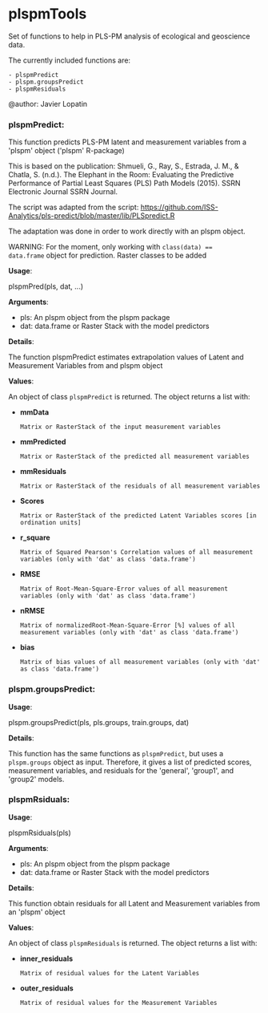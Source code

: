 # plspmTools

Set of functions to help in PLS-PM analysis of ecological and geoscience data.

The currently included functions are:

    - plspmPredict
    - plspm.groupsPredict
    - plspmResiduals

@author: Javier Lopatin

### **plspmPredict**:

This function predicts PLS-PM latent and measurement variables from a 'plspm' object ('plspm' R-package)

This is based on the publication:
   Shmueli, G., Ray, S., Estrada, J. M., & Chatla, S. (n.d.). The Elephant in the Room:
   Evaluating the Predictive Performance of Partial Least Squares (PLS) Path Models (2015).
   SSRN Electronic Journal SSRN Journal.

The script was adapted from the script:
   <https://github.com/ISS-Analytics/pls-predict/blob/master/lib/PLSpredict.R>

The adaptation was done in order to work directly with an plspm object.

WARNING: For the moment, only working with <code>class(data) == data.frame</code> object for prediction. Raster classes to be added


**Usage**:

  plspmPred(pls, dat, ...)

**Arguments**:

-   pls: An plspm object from the plspm package
-   dat: data.frame or Raster Stack with the model predictors

**Details**:

The function plspmPredict estimates  extrapolation values of Latent and Measurement Variables from and plspm object

**Values**:

An object of class <code>plspmPredict</code> is returned. The object returns a list with:

-   **mmData**

        Matrix or RasterStack of the input measurement variables

-   **mmPredicted**

        Matrix or RasterStack of the predicted all measurement variables

-   **mmResiduals**

        Matrix or RasterStack of the residuals of all measurement variables

-   **Scores**

        Matrix or RasterStack of the predicted Latent Variables scores [in ordination units]

-   **r_square**

        Matrix of Squared Pearson's Correlation values of all measurement variables (only with 'dat' as class 'data.frame')

-   **RMSE**

        Matrix of Root-Mean-Square-Error values of all measurement variables (only with 'dat' as class 'data.frame')

-   **nRMSE**

        Matrix of normalizedRoot-Mean-Square-Error [%] values of all measurement variables (only with 'dat' as class 'data.frame')

-   **bias**

        Matrix of bias values of all measurement variables (only with 'dat' as class 'data.frame')

### **plspm.groupsPredict**:

**Usage**:

  plspm.groupsPredict(pls, pls.groups, train.groups, dat)

  **Details**:

This function has the same functions as <code>plspmPredict</code>, but uses a <code>plspm.groups</code> object as input. Therefore, it gives a list of predicted scores, measurement variables, and residuals for the 'general', 'group1', and 'group2' models.

### **plspmRsiduals**:

**Usage**:

  plspmRsiduals(pls)

**Arguments**:

-   pls: An plspm object from the plspm package
-   dat: data.frame or Raster Stack with the model predictors

**Details**:

This function obtain residuals for all Latent and Measurement variables from an 'plspm' object

**Values**:

An object of class <code>plspmResiduals</code> is returned. The object returns a list with:

-   **inner_residuals**

        Matrix of residual values for the Latent Variables

-   **outer_residuals**

        Matrix of residual values for the Measurement Variables
